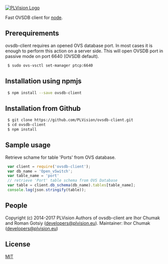 [![PLVision Logo](https://plvision.eu/wp-content/themes/THEME/img/logo.svg)](http://plvision.eu/)

Fast OVSDB client for [node](http://nodejs.org).

## Prerequirements
ovsdb-client requires an opened OVS database port. In most cases it is enough to perform this action on a server side. This will open OVSDB port in passive mode on port 6640 (OVSDB default).
```bash
 $ sudo ovs-vsctl set-manager ptcp:6640 
```

## Installation using npmjs
```bash
 $ npm install --save ovsdb-client
```

## Installation from Github
```bash
 $ git clone https://github.com/PLVision/ovsdb-client.git
 $ cd ovsdb-client
 $ npm install
```

## Sample usage
Retrieve schame for table 'Ports' from OVS database.
```javascript
 var client = require('ovsdb-client');
 var db_name = 'Open_vSwitch';
 var table_name = 'port'
 // retrieve 'Port' table schema from OVS Database
 var table = client.db_schema(db_name).tables[table_name];
 console.log(json.stringify(table));
```

## People
Copyright (c) 2014-2017 PLVision
Authors of ovsdb-client are Ihor Chumak and Roman Gotsiy (developers@plvision.eu).
Maintainer: Ihor Chumak (developers@plvision.eu)

## License
 [MIT](LICENSE)
